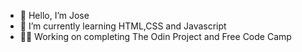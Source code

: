 - 👋 Hello, I’m Jose 
- 🌱 I’m currently learning HTML,CSS and Javascript
-  🧑‍💻 Working on completing The Odin Project and Free Code Camp 

<!---
Jose-Flor/Jose-Flor is a ✨ special ✨ repository because its `README.md` (this file) appears on your GitHub profile.
You can click the Preview link to take a look at your changes.
--->
